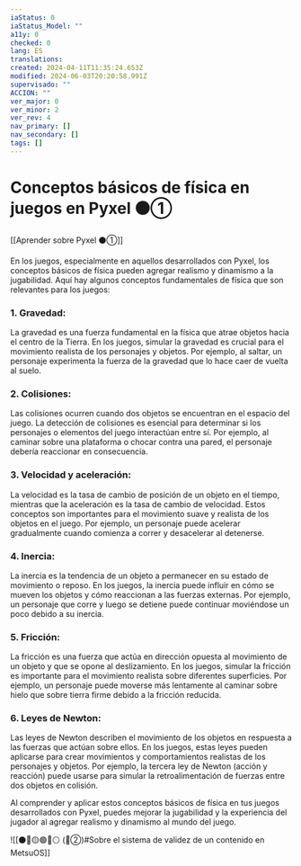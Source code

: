 ```yaml
---
iaStatus: 0
iaStatus_Model: ""
a11y: 0
checked: 0
lang: ES
translations: 
created: 2024-04-11T11:35:24.653Z
modified: 2024-06-03T20:20:58.991Z
supervisado: ""
ACCION: ""
ver_major: 0
ver_minor: 2
ver_rev: 4
nav_primary: []
nav_secondary: []
tags: []
---
```

# Conceptos básicos de física en juegos en Pyxel ⚫①

[[Aprender sobre Pyxel  ⚫①]]

En los juegos, especialmente en aquellos desarrollados con Pyxel, los conceptos básicos de física pueden agregar realismo y dinamismo a la jugabilidad. Aquí hay algunos conceptos fundamentales de física que son relevantes para los juegos:

### 1. Gravedad:
La gravedad es una fuerza fundamental en la física que atrae objetos hacia el centro de la Tierra. En los juegos, simular la gravedad es crucial para el movimiento realista de los personajes y objetos. Por ejemplo, al saltar, un personaje experimenta la fuerza de la gravedad que lo hace caer de vuelta al suelo.

### 2. Colisiones:
Las colisiones ocurren cuando dos objetos se encuentran en el espacio del juego. La detección de colisiones es esencial para determinar si los personajes o elementos del juego interactúan entre sí. Por ejemplo, al caminar sobre una plataforma o chocar contra una pared, el personaje debería reaccionar en consecuencia.

### 3. Velocidad y aceleración:
La velocidad es la tasa de cambio de posición de un objeto en el tiempo, mientras que la aceleración es la tasa de cambio de velocidad. Estos conceptos son importantes para el movimiento suave y realista de los objetos en el juego. Por ejemplo, un personaje puede acelerar gradualmente cuando comienza a correr y desacelerar al detenerse.

### 4. Inercia:
La inercia es la tendencia de un objeto a permanecer en su estado de movimiento o reposo. En los juegos, la inercia puede influir en cómo se mueven los objetos y cómo reaccionan a las fuerzas externas. Por ejemplo, un personaje que corre y luego se detiene puede continuar moviéndose un poco debido a su inercia.

### 5. Fricción:
La fricción es una fuerza que actúa en dirección opuesta al movimiento de un objeto y que se opone al deslizamiento. En los juegos, simular la fricción es importante para el movimiento realista sobre diferentes superficies. Por ejemplo, un personaje puede moverse más lentamente al caminar sobre hielo que sobre tierra firme debido a la fricción reducida.

### 6. Leyes de Newton:
Las leyes de Newton describen el movimiento de los objetos en respuesta a las fuerzas que actúan sobre ellos. En los juegos, estas leyes pueden aplicarse para crear movimientos y comportamientos realistas de los personajes y objetos. Por ejemplo, la tercera ley de Newton (acción y reacción) puede usarse para simular la retroalimentación de fuerzas entre dos objetos en colisión.

Al comprender y aplicar estos conceptos básicos de física en tus juegos desarrollados con Pyxel, puedes mejorar la jugabilidad y la experiencia del jugador al agregar realismo y dinamismo al mundo del juego.

![[⚫🔴🟡🟢🔵⚪ (🔴②)#Sobre el sistema de validez de un contenido en MetsuOS]]